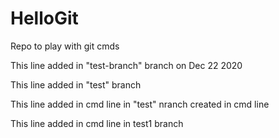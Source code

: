 # HelloGit
Repo to play with git cmds

This line added in "test-branch" branch on Dec 22 2020

This line added in "test" branch

This line added in cmd line in "test" nranch created in cmd line

This line added in cmd line in test1 branch
